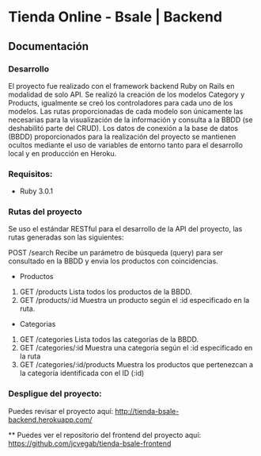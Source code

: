 # Tienda Online - Bsale | Backend

## Documentación

### Desarrollo
El proyecto fue realizado con el framework backend Ruby on Rails en modalidad de solo API.
Se realizó la creación de los modelos Category y Products, igualmente se creó los controladores para
cada uno de los modelos. Las rutas proporcionadas de cada modelo son únicamente las necesarias para la
visualización de la información y consulta a la BBDD (se deshabilitó parte del CRUD).
Los datos de conexión a la base de datos (BBDD) proporcionados para la realización del proyecto se mantienen
ocultos mediante el uso de variables de entorno tanto para el desarrollo local y en producción en Heroku.

### Requisitos:
- Ruby 3.0.1

### Rutas del proyecto
Se uso el estándar RESTful para el desarrollo de la API del proyecto, las rutas generadas son las siguientes:

POST /search
Recibe un parámetro de búsqueda (query) para ser consultado en la BBDD y envia los productos con coincidencias.

* Productos
1. GET /products
   Lista todos los productos de la BBDD.
3. GET /products/:id
   Muestra un producto según el :id especificado en la ruta.

* Categorias
1. GET /categories
   Lista todos las categorías de la BBDD.
3. GET /categories/:id
   Muestra una categoría según el :id especificado en la ruta
5. GET /categories/:id/products
   Muestra los productos que pertenezcan a la categoría identificada con el ID (:id) 

### Despligue del proyecto:
Puedes revisar el proyecto aquí: http://tienda-bsale-backend.herokuapp.com/

** Puedes ver el repositorio del frontend del proyecto aquí: https://github.com/jcvegab/tienda-bsale-frontend
